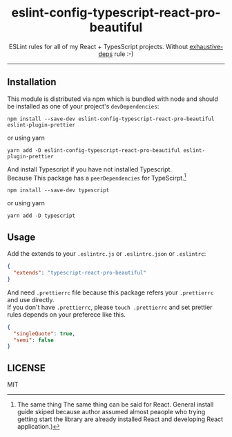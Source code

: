 <div align="center">
<h1>eslint-config-typescript-react-pro-beautiful</h1>

<p>ESLint rules for all of my React + TypesScript projects. Without <a href="https://stackoverflow.com/questions/58866796/understanding-the-react-hooks-exhaustive-deps-lint-rule">exhaustive-deps</a> rule :-)</p>
</div>

---

## Installation

This module is distributed via npm which is bundled with node and
should be installed as one of your project's `devDependencies`:

```
npm install --save-dev eslint-config-typescript-react-pro-beautiful eslint-plugin-prettier

```
or using yarn

```
yarn add -D eslint-config-typescript-react-pro-beautiful eslint-plugin-prettier
```

And install Typescript if you have not installed Typescript.  
Because This package has a `peerDependencies` for TypeScirpt.[^1]  

```
npm install --save-dev typescript
```

or using yarn

```
yarn add -D typescript
```

## Usage

Add the extends to your `.eslintrc.js` or `.eslintrc.json` or `.eslintrc`:

```json
{
  "extends": "typescript-react-pro-beautiful"
}
```

And need `.prettierrc` file because this package refers your `.prettierrc` and use directly.  
If you don't have `.prettierrc`, please `touch .prettierrc` and set prettier rules depends on your preferece like this.

```json
{
  "singleQuote": true,
  "semi": false
}
```

## LICENSE

MIT


[^1]: The same thing The same thing can be said for React. General install guide skiped because author assumed almost peaople who trying getting start the library are already installed React and developing React application.)
